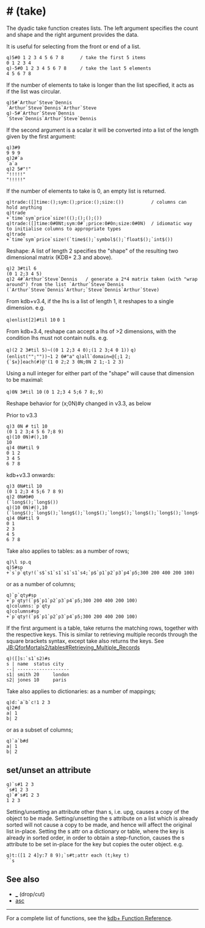 \# (take)
=========

The dyadic take function creates lists. The left argument specifies the count and shape and the right argument provides the data.

It is useful for selecting from the front or end of a list.

    q)5#0 1 2 3 4 5 6 7 8      / take the first 5 items
    0 1 2 3 4
    q)-5#0 1 2 3 4 5 6 7 8     / take the last 5 elements
    4 5 6 7 8

If the number of elements to take is longer than the list specified, it acts as if the list was circular.

    q)5#`Arthur`Steve`Dennis
    `Arthur`Steve`Dennis`Arthur`Steve
    q)-5#`Arthur`Steve`Dennis
    `Steve`Dennis`Arthur`Steve`Dennis

If the second argument is a scalar it will be converted into a list of the length given by the first argument:

    q)3#9
    9 9 9
    q)2#`a
    `a`a
    q)2 5#"!"
    "!!!!!"
    "!!!!!"

If the number of elements to take is 0, an empty list is returned.

    q)trade:([]time:();sym:();price:();size:())          / columns can hold anything
    q)trade
    +`time`sym`price`size!(();();();())
    q)trade:([]time:0#0Nt;sym:0#`;price:0#0n;size:0#0N)  / idiomatic way to initialise columns to appropriate types
    q)trade
    +`time`sym`price`size!(`time$();`symbol$();`float$();`int$())

Reshape: A list of length 2 specifies the "shape" of the resulting two dimensional matrix (KDB+ 2.3 and above).

    q)2 3#til 6
    (0 1 2;3 4 5)
    q)2 4#`Arthur`Steve`Dennis   / generate a 2*4 matrix taken (with "wrap around") from the list `Arthur`Steve`Dennis
    (`Arthur`Steve`Dennis`Arthur;`Steve`Dennis`Arthur`Steve)

From kdb+v3.4, if the lhs is a list of length 1, it reshapes to a single dimension. e.g.

`q)enlist[2]#til 10`
`0 1`

From kdb+3.4, reshape can accept a lhs of &gt;2 dimensions, with the condition lhs must not contain nulls. e.g.

`q)(2 2 3#til 5)~((0 1 2;3 4 0);(1 2 3;4 0 1))`
`q)(enlist("";""))~1 2 0#"a"`
`` q)all`domain=@[;1 2;{`$x}]each(#)@'(1 0 2;2 3 0N;0N 2 1;-1 2 3) ``

Using a null integer for either part of the "shape" will cause that dimension to be maximal:

`q)0N 3#til 10`
`(0 1 2;3 4 5;6 7 8;,9)`

Reshape behavior for (x;0N)\#y changed in v3.3, as below

Prior to v3.3

    q)3 0N # til 10
    (0 1 2 3;4 5 6 7;8 9)
    q)(10 0N)#(),10
    10
    q)4 0N#til 9
    0 1 2
    3 4 5
    6 7 8

kdb+v3.3 onwards:

    q)3 0N#til 10
    (0 1 2;3 4 5;6 7 8 9)
    q)2 0N#0#0
    (`long$();`long$())
    q)(10 0N)#(),10
    (`long$();`long$();`long$();`long$();`long$();`long$();`long$();`long$();`long$();,10)
    q)4 0N#til 9
    0 1
    2 3
    4 5
    6 7 8

Take also applies to tables: as a number of rows;

    q)\l sp.q
    q)5#sp
    +`s`p`qty!(`s$`s1`s1`s1`s1`s4;`p$`p1`p2`p3`p4`p5;300 200 400 200 100)

or as a number of columns;

    q)`p`qty#sp
    +`p`qty!(`p$`p1`p2`p3`p4`p5;300 200 400 200 100)
    q)columns:`p`qty
    q)columns#sp
    +`p`qty!(`p$`p1`p2`p3`p4`p5;300 200 400 200 100)

If the first argument is a table, take returns the matching rows, together with the respective keys. This is similar to retrieving multiple records through the square brackets syntax, except take also returns the keys. See <JB:QforMortals2/tables#Retrieving_Multiple_Records>

    q)([]s:`s1`s2)#s
    s | name  status city  
    --| -------------------
    s1| smith 20     london
    s2| jones 10     paris 

Take also applies to dictionaries: as a number of mappings;

    q)d:`a`b`c!1 2 3
    q)2#d
    a| 1
    b| 2

or as a subset of columns;

    q)`a`b#d
    a| 1
    b| 2

set/unset an attribute
----------------------

    q)`s#1 2 3
    `s#1 2 3
    q)`#`s#1 2 3
    1 2 3

Setting/unsetting an attribute other than s, i.e. upg, causes a copy of the object to be made. Setting/unsetting the s attribute on a list which is already sorted will not cause a copy to be made, and hence will affect the original list in-place. Setting the s attr on a dictionary or table, where the key is already in sorted order, in order to obtain a step-function, causes the s attribute to be set in-place for the key but copies the outer object. e.g.

    q)t:([1 2 4]y:7 8 9);`s#t;attr each (t;key t)
    ``s

See also
--------

-   [\_](Reference/Underscore "wikilink") (drop/cut)
-   [asc](Reference/asc "wikilink")

------------------------------------------------------------------------

For a complete list of functions, see the [kdb+ Function Reference](Reference "wikilink").
